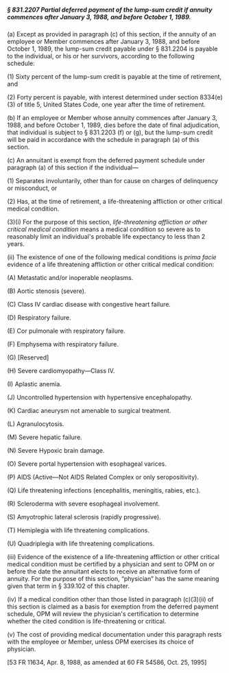 ##### § 831.2207 Partial deferred payment of the lump-sum credit if annuity commences after January 3, 1988, and before October 1, 1989. #####

(a) Except as provided in paragraph (c) of this section, if the annuity of an employee or Member commences after January 3, 1988, and before October 1, 1989, the lump-sum credit payable under § 831.2204 is payable to the individual, or his or her survivors, according to the following schedule:

(1) Sixty percent of the lump-sum credit is payable at the time of retirement, and

(2) Forty percent is payable, with interest determined under section 8334(e)(3) of title 5, United States Code, one year after the time of retirement.

(b) If an employee or Member whose annuity commences after January 3, 1988, and before October 1, 1989, dies before the date of final adjudication, that individual is subject to § 831.2203 (f) or (g), but the lump-sum credit will be paid in accordance with the schedule in paragraph (a) of this section.

(c) An annuitant is exempt from the deferred payment schedule under paragraph (a) of this section if the individual—

(1) Separates involuntarily, other than for cause on charges of delinquency or misconduct, or

(2) Has, at the time of retirement, a life-threatening affliction or other critical medical condition.

(3)(i) For the purpose of this section, *life-threatening affliction or other critical medical condition* means a medical condition so severe as to reasonably limit an individual's probable life expectancy to less than 2 years.

(ii) The existence of one of the following medical conditions is *prima facie* evidence of a life threatening affliction or other critical medical condition:

(A) Metastatic and/or inoperable neoplasms.

(B) Aortic stenosis (severe).

(C) Class IV cardiac disease with congestive heart failure.

(D) Respiratory failure.

(E) Cor pulmonale with respiratory failure.

(F) Emphysema with respiratory failure.

(G) [Reserved]

(H) Severe cardiomyopathy—Class IV.

(I) Aplastic anemia.

(J) Uncontrolled hypertension with hypertensive encephalopathy.

(K) Cardiac aneurysm not amenable to surgical treatment.

(L) Agranulocytosis.

(M) Severe hepatic failure.

(N) Severe Hypoxic brain damage.

(O) Severe portal hypertension with esophageal varices.

(P) AIDS (Active—Not AIDS Related Complex or only seropositivity).

(Q) Life threatening infections (encephalitis, meningitis, rabies, etc.).

(R) Scleroderma with severe esophageal involvement.

(S) Amyotrophic lateral sclerosis (rapidly progressive).

(T) Hemiplegia with life threatening complications.

(U) Quadriplegia with life threatening complications.

(iii) Evidence of the existence of a life-threatening affliction or other critical medical condition must be certified by a physician and sent to OPM on or before the date the annuitant elects to receive an alternative form of annuity. For the purpose of this section, “physician” has the same meaning given that term in § 339.102 of this chapter.

(iv) If a medical condition other than those listed in paragraph (c)(3)(ii) of this section is claimed as a basis for exemption from the deferred payment schedule, OPM will review the physician's certification to determine whether the cited condition is life-threatening or critical.

(v) The cost of providing medical documentation under this paragraph rests with the employee or Member, unless OPM exercises its choice of physician.

[53 FR 11634, Apr. 8, 1988, as amended at 60 FR 54586, Oct. 25, 1995]
